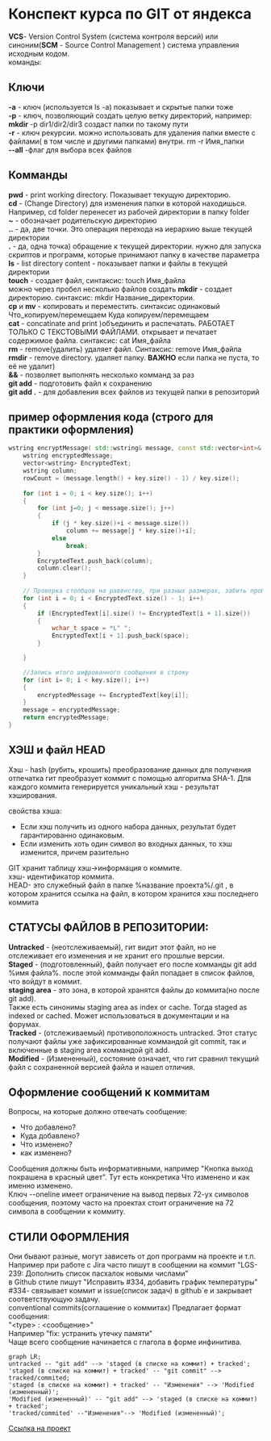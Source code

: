 # Конспект курса по GIT от яндекса

**VCS**- Version Control System (система контроля версий)
или синоним(**SCM** - Source Control Management ) система управления исходным кодом.  
команды:

## Ключи
**-a** - ключ (используется ls -a) показывает и скрытые папки тоже  
**-p** - ключ, позволяющий создать целую ветку директорий, например:  
**mkdir** -p dir1/dir2/dir3 создаст папки по такому пути  
**-r** - ключ рекурсии. можно использовать для удаления папки вместе с файлами( в том числе и другими папками) внутри.
rm -r Имя_папки  
**--all** -флаг для выбора всех файлов  

## Комманды
**pwd** - print working directory. Показывает текущую директорию.  
**cd** - (Change Directory) для изменения папки в которой находишься. Например, cd folder перенесет из рабочей директории в папку folder  
**~** - обозначает родительскую директорию  
**..** - да, две точки. Это операция перехода на иерархию выше текущей директории  
**.** - да, одна точка) обращение к текущей директории. нужно для запуска скриптов и программ, которые принимают папку в качестве параметра  
**ls** - list directory content - показывает папки и файлы в текущей директории  
**touch** - создает файл, синтаксис:
touch Имя_файла  
можно через пробел несколько файлов создать
**mkdir** - создает директорию. синтаксис:
mkdir Название_директории.  
**cp** и **mv** - копировать и переместить. синтаксис одинаковый  
Что_копируем/перемещаем Куда копируем/перемещаем  
**cat** - concatinate and print )объединить и распечатать. РАБОТАЕТ ТОЛЬКО С ТЕКСТОВЫМИ ФАЙЛАМИ. открывает и печатает содержимое файла. синтаксис:
cat Имя_файла  
**rm** - remove(удалить) удаляет файл.
Синтаксис: remove Имя_файла  
**rmdir** - remove directory. удаляет папку.
**ВАЖНО** если папка не пуста, то её не удалит)  
**&&** - позволяет выполнять несколько комманд за раз  
**git add** - подготовить файл к сохранению  
**git add .** - для добавления всех файлов из текущей папки в репозиторий    
## пример оформления кода (строго для практики оформления)  
```C++
wstring encryptMessage( std::wstring& message, const std::vector<int>& key) {
    wstring encryptedMessage;
    vector<wstring> EncryptedText;
    wstring column;
    rowCount = (message.length() + key.size() - 1) / key.size();
    
    for (int i = 0; i < key.size(); i++)
    {
        for (int j=0; j < message.size(); j++)
        {
            if (j * key.size()+i < message.size())
                column += message[j * key.size()+i];
            else
                break;
        }
        EncryptedText.push_back(column);
        column.clear();
    }
 
    // Проверка столбцов на равенcтво, при разных размерах, забить пробелами
    for (int i = 0; i < EncryptedText.size() - 1; i++)
    {
        if (EncryptedText[i].size() != EncryptedText[i + 1].size())
        {
            wchar_t space = *L" ";
            EncryptedText[i + 1].push_back(space);
        }

    }

    //Запись итого шифрованного сообщения в строку
    for (int i= 0; i < key.size(); i++)
    {
        encryptedMessage += EncryptedText[key[i]];
    }
    message = encryptedMessage;
    return encryptedMessage;
}
```  

## ХЭШ и файл HEAD

Хэш - hash (рубить, крошить) преобразование данных для получения отпечатка
гит преобразует коммит с помощью алгоритма SHA-1. Для каждого коммита генерируется уникальный хэш - результат хэширования.

свойства хэша:
- Если хэш получить из одного набора данных, результат будет гарантированно одинаковым.
- Если изменить хоть один символ во входных данных, то хэш изменится, причем разительно

GIT хранит таблицу  хэш->информация о коммите.  
хэш- идентификатор коммита.  
HEAD- это служебный файл в папке %название проекта%/.git , в котором хранится ссылка на файл, в котором хранится хэш последнего коммита

## СТАТУСЫ ФАЙЛОВ В РЕПОЗИТОРИИ:

**Untracked** - (неотслеживаемый), гит видит этот файл, но не отслеживает его изменения и не хранит его прошлые версии.  
**Staged** - (подготовленный), файл получает его после комманды git add %имя файла%. после этой комманды файл попадает в список файлов, что войдут в коммит.  
**staging area** - это зона, в которой хранятся файлы до коммита(но после git add).  
Также есть синонимы staging area as index or cache. Тогда staged as indexed or cached. Может использоваться в документации и на форумах.  
**Tracked** - (отслеживаемый) противоположность untracked. Этот статус получают файлы уже зафиксированные коммандой git commit, так и включенные в staging area коммандой git add.  
**Modified** - (Измененный), состояние означает, что гит сравнил текущий файл с сохраненной версией файла и нашел отличия.

## Оформление сообщений к коммитам

Вопросы, на которые должно отвечать сообщение:
- Что добавлено?
- Куда добавлено?
- Что изменено?
- как изменено?

Сообщения должны быть информативными, например "Кнопка выход покрашена в красный цвет". Тут есть конкретика Что изменено и как именно изменено.  
Ключ --oneline имеет ограничение на вывод первых 72-ух символов сообщения, поэтому часто на проектах стоит ограничение на 72 символа в сообщении к коммиту.

## СТИЛИ ОФОРМЛЕНИЯ

Они бывают разные, могут зависеть от доп программ на проекте и т.п. Например при работе с Jira часто пишут в сообщении на коммит "LGS-239: Дополнить список пасхалок новыми числами"  
в Github стиле пишут "Исправить #334, добавить график температуры"  
#334- связывает коммит и issue(список задач) в github`е и закрывает соответствующую задачу.  
conventional commits(соглашение о коммитах)
Предлагает формат сообщения:  
"<tуpe> : <сообщение>"  
Например "fix: устранить утечку памяти"  
Чаще всего сообщение начинается с глагола в форме инфинитива.

```mermaid
graph LR;
untracked -- "git add" --> 'staged (в списке на коммит) + tracked';
'staged (в списке на коммит) + tracked' -- "git commit" --> tracked/commited;
'staged (в списке на коммит) + tracked' -- "Изменения" --> 'Modified (измененный)';
'Modified (измененный)' -- "git add" --> 'staged (в списке на коммит) + tracked';
'tracked/commited' --"Изменения"--> 'Modified (измененный)';
```
[Ссылка на проект](https://github.com/Masslocalnik/project-to-share)  
